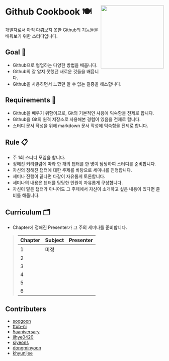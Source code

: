 # Github Cookbook 🍽 <img src="https://github.githubassets.com/images/modules/logos_page/Octocat.png" width="200" align=right>
개발자로서 아직 다뤄보지 못한 Github의 기능들을 배워보기 위한 스터디입니다.

## Goal 🌟

- Github으로 협업하는 다양한 방법을 배웁니다.
- Github의 잘 알지 못했던 새로운 것들을 배웁니다.
- Github을 사용하면서 느꼈던 알 수 없는 갈증을 해소합니다.

## Requirements 📌

- Github을 배우기 위함이므로, Git의 기본적인 사용에 익숙함을 전제로 합니다.
- Github을 Git의 원격 저장소로 사용해본 경험이 있음을 전제로 합니다.
- 스터디 문서 작성을 위해 markdown 문서 작성에 익숙함을 전제로 합니다.

## Rule 📋

- 주 1회 스터디 모임을 합니다.
- 정해진 커리큘럼에 따라 한 개의 챕터를 한 명이 담당하여 스터디를 준비합니다.
- 자신의 정해진 챕터에 대한 주제를 바탕으로 세미나를 진행합니다.
- 세미나 진행이 끝나면 다같이 자유롭게 토론합니다.
- 세미나의 내용은 챕터를 담당한 인원이 자유롭게 구성합니다.
- 자신이 맡은 챕터가 아니어도 그 주제에서 자신이 소개하고 싶은 내용이 있다면 준비를 해옵니다.

## Curriculum 🗂

- Chapter에 정해진 Presenter가 그 주의 세미나를 준비합니다.

> | Chapter | Subject                 | Presenter      |
> | ------- | ----------------------- | -------------- |
> | 1       |       미정               |                |
> | 2       |                         |                |
> | 3       |                         |                |
> | 4       |                         |                |
> | 5       |                         |                |
> | 6       |                         |                |

## Contributers

- [soogoon](https://github.com/soogoon)
- [ttub-ni](https://github.com/ttub-ni)
- [5aaniversary](https://github.com/5aaniversary)
- [jihye0420](https://github.com/jihye0420)
- [siyeons](https://github.com/siyeons)
- [dongminyoon](https://github.com/dongminyoon)
- [khyunjiee](https://github.com/khyunjiee)

